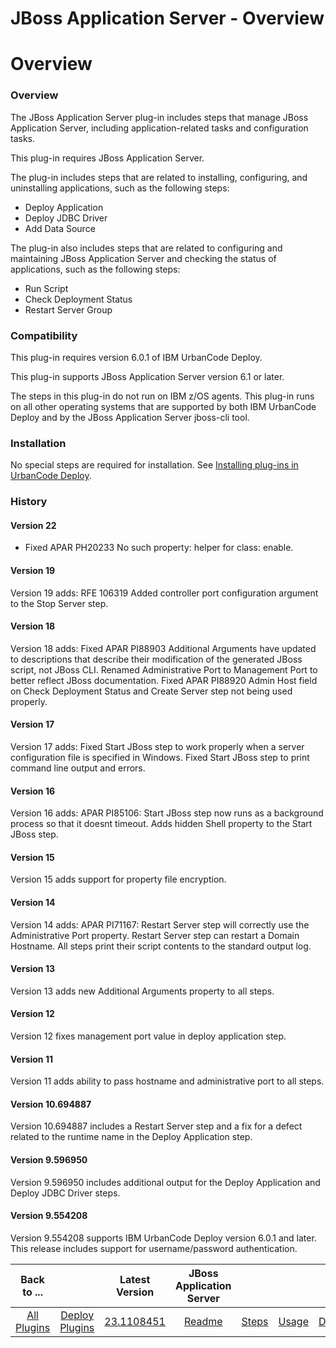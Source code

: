 
JBoss Application Server - Overview
===================================

# Overview


### Overview




The JBoss Application Server plug-in includes steps that manage JBoss Application Server, including application-related tasks and configuration tasks.

This plug-in requires JBoss Application Server.

The plug-in includes steps that are related to installing, configuring, and uninstalling applications, such as the following steps:

* Deploy Application
* Deploy JDBC Driver
* Add Data Source

The plug-in also includes steps that are related to configuring and maintaining JBoss Application Server and checking the status of applications, such as the following steps:

* Run Script
* Check Deployment Status
* Restart Server Group

### Compatibility

This plug-in requires version 6.0.1 of IBM UrbanCode Deploy.

This plug-in supports JBoss Application Server version 6.1 or later.

The steps in this plug-in do not run on IBM z/OS agents. This plug-in runs on all other operating systems that are supported by both IBM UrbanCode Deploy and by the JBoss Application Server jboss-cli tool.

### Installation

No special steps are required for installation. See [Installing plug-ins in UrbanCode Deploy](https://community.ibm.com/community/user/wasdevops/blogs/laurel-dickson-bull1/2022/06/13/install-plugins "Installing plug-ins in UrbanCode Deploy").

### History

#### Version 22

* Fixed APAR PH20233 No such property: helper for class: enable.

#### Version 19

Version 19 adds: RFE 106319 Added controller port configuration argument to the Stop Server step.

#### Version 18

Version 18 adds: Fixed APAR PI88903 Additional Arguments have updated to descriptions that describe their modification of the generated JBoss script, not JBoss CLI. Renamed Administrative Port to Management Port to better reflect JBoss documentation. Fixed APAR PI88920 Admin Host field on Check Deployment Status and Create Server step not being used properly.

#### Version 17

Version 17 adds: Fixed Start JBoss step to work properly when a server configuration file is specified in Windows. Fixed Start JBoss step to print command line output and errors.

#### Version 16

Version 16 adds: APAR PI85106: Start JBoss step now runs as a background process so that it doesnt timeout. Adds hidden Shell property to the Start JBoss step.

#### Version 15

Version 15 adds support for property file encryption.

#### Version 14

Version 14 adds: APAR PI71167: Restart Server step will correctly use the Administrative Port property. Restart Server step can restart a Domain Hostname. All steps print their script contents to the standard output log.

#### Version 13

Version 13 adds new Additional Arguments property to all steps.

#### Version 12

Version 12 fixes management port value in deploy application step.

#### Version 11

Version 11 adds ability to pass hostname and administrative port to all steps.

#### Version 10.694887

Version 10.694887 includes a Restart Server step and a fix for a defect related to the runtime name in the Deploy Application step.

#### Version 9.596950

Version 9.596950 includes additional output for the Deploy Application and Deploy JDBC Driver steps.

#### Version 9.554208

Version 9.554208 supports IBM UrbanCode Deploy version 6.0.1 and later. This release includes support for username/password authentication.


|Back to ...||Latest Version|JBoss Application Server ||||
| :---: | :---: | :---: | :---: | :---: | :---: | :---: |
|[All Plugins](../../index.md)|[Deploy Plugins](../README.md)|[23.1108451](https://raw.githubusercontent.com/UrbanCode/IBM-UCD-PLUGINS/main/files/JBoss/JBoss-23.1108451.zip)|[Readme](README.md)|[Steps](steps.md)|[Usage](usage.md)|[Downloads](downloads.md)|
